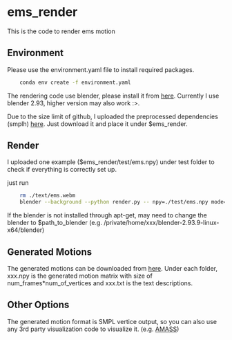 # ems_render
This is the code to render ems motion

## Environment
Please use the environment.yaml file to install required packages.
```bash
    conda env create -f environment.yaml
```
The rendering code use blender, please install it from [here](https://www.blender.org/download/releases/2-93/). Currently I use blender 2.93, higher version may also work :>.

Due to the size limit of github, I uploaded the preprocessed dependencies (smplh) [here](https://drive.google.com/drive/folders/1fpmU28pFRo_QTPUeCvH8tnodfAVMoht8?usp=sharing). Just download it and place it under $ems_render.

## Render
I uploaded one example ($ems_render/test/ems.npy) under test folder to check if everything is correctly set up.

just run
```bash
    rm ./text/ems.webm
    blender --background --python render.py -- npy=./test/ems.npy mode=video
```
If the blender is not installed through apt-get, may need to change the blender to $path_to_blender (e.g. /private/home/xxx/blender-2.93.9-linux-x64/blender)

## Generated Motions
The generated motions can be downloaded from [here](https://drive.google.com/drive/folders/1DICLcoX7Qji-cm9SqbBsed4x_2X7j_hd?usp=sharing). Under each folder, xxx.npy is the generated motion matrix with size of num_frames*num_of_vertices and xxx.txt is the text descriptions.

## Other Options
The generated motion format is SMPL vertice output, so you can also use any 3rd party visualization code to visualize it. (e.g. [AMASS](https://github.com/nghorbani/amass/blob/master/notebooks/01-AMASS_Visualization.ipynb))